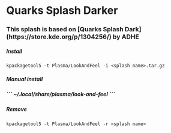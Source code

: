 <h1>Quarks Splash Darker</h1>

<h3>This splash is based on [Quarks Splash Dark](https://store.kde.org/p/1304256/) by ADHE</h3>

<h5>Install</h5>

```
kpackagetool5 -t Plasma/LookAndFeel -i <splash name>.tar.gz
```

<h5>Manual install<h5>
```
~/.local/share/plasma/look-and-feel
```

<h5>Remove</h5>

```
kpackagetool5 -t Plasma/LookAndFeel -r <splash name>
```
